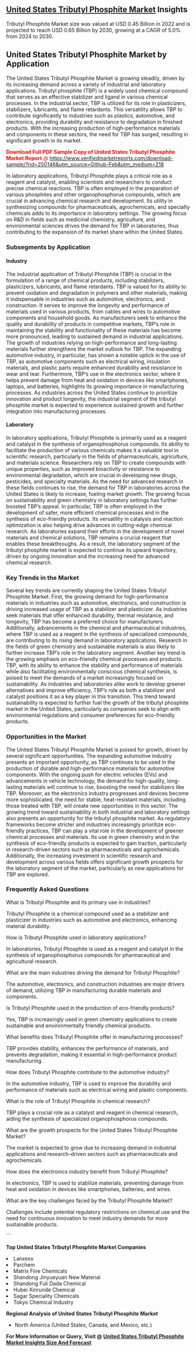 <h2><a href="https://www.verifiedmarketreports.com/download-sample/?rid=250146&amp;utm_source=Github-Feb&amp;utm_medium=218" target="_blank">United States Tributyl Phosphite Market</a> Insights</h2><p>Tributyl Phosphite Market size was valued at USD 0.45 Billion in 2022 and is projected to reach USD 0.65 Billion by 2030, growing at a CAGR of 5.0% from 2024 to 2030.</p><p> <h2>United States Tributyl Phosphite Market by Application</h2> <p>The United States Tributyl Phosphite Market is growing steadily, driven by its increasing demand across a variety of industrial and laboratory applications. Tributyl phosphite (TBP) is a widely used chemical compound that serves as an effective stabilizer and ligand in various chemical processes. In the industrial sector, TBP is utilized for its role in plasticizers, stabilizers, lubricants, and flame retardants. This versatility allows TBP to contribute significantly to industries such as plastics, automotive, and electronics, providing durability and resistance to degradation in finished products. With the increasing production of high-performance materials and components in these sectors, the need for TBP has surged, resulting in significant growth in its market. <p><span class=""><span style="color: #ff0000;"><strong>Download Full PDF Sample Copy of United States Tributyl Phosphite Market Report</strong> @ </span><a href="https://www.verifiedmarketreports.com/download-sample/?rid=250146&amp;utm_source=Github-Feb&amp;utm_medium=218" target="_blank">https://www.verifiedmarketreports.com/download-sample/?rid=250146&amp;utm_source=Github-Feb&amp;utm_medium=218</a></span></p> In laboratory applications, Tributyl Phosphite plays a critical role as a reagent and catalyst, enabling scientists and researchers to conduct precise chemical reactions. TBP is often employed in the preparation of various phosphites and other organophosphorus compounds, which are crucial in advancing chemical research and development. Its utility in synthesizing compounds for pharmaceuticals, agrochemicals, and specialty chemicals adds to its importance in laboratory settings. The growing focus on R&D in fields such as medicinal chemistry, agriculture, and environmental sciences drives the demand for TBP in laboratories, thus contributing to the expansion of its market share within the United States.</p> <h3>Subsegments by Application</h3> <h4>Industry</h4> <p>The industrial application of Tributyl Phosphite (TBP) is crucial in the formulation of a range of chemical products, including stabilizers, plasticizers, lubricants, and flame retardants. TBP is valued for its ability to prevent oxidation and degradation in polymers and other materials, making it indispensable in industries such as automotive, electronics, and construction. It serves to improve the longevity and performance of materials used in various products, from cables and wires to automotive components and household goods. As manufacturers seek to enhance the quality and durability of products in competitive markets, TBP’s role in maintaining the stability and functionality of these materials has become more pronounced, leading to sustained demand in industrial applications. The growth of industries relying on high-performance and long-lasting materials further strengthens the market outlook for TBP. The expanding automotive industry, in particular, has shown a notable uptick in the use of TBP, as automotive components such as electrical wiring, insulation materials, and plastic parts require enhanced durability and resistance to wear and tear. Furthermore, TBP’s use in the electronics sector, where it helps prevent damage from heat and oxidation in devices like smartphones, laptops, and batteries, highlights its growing importance in manufacturing processes. As industries across the United States continue to prioritize innovation and product longevity, the industrial segment of the tributyl phosphite market is expected to experience sustained growth and further integration into manufacturing processes.</p> <h4>Laboratory</h4> <p>In laboratory applications, Tributyl Phosphite is primarily used as a reagent and catalyst in the synthesis of organophosphorus compounds. Its ability to facilitate the production of various chemicals makes it a valuable tool in scientific research, particularly in the fields of pharmaceuticals, agriculture, and materials science. Researchers rely on TBP to create compounds with unique properties, such as improved bioactivity or resistance to environmental degradation, which are crucial in developing new drugs, pesticides, and specialty materials. As the need for advanced research in these fields continues to rise, the demand for TBP in laboratories across the United States is likely to increase, fueling market growth. The growing focus on sustainability and green chemistry in laboratory settings has further boosted TBP’s appeal. In particular, TBP is often employed in the development of safer, more efficient chemical processes and in the synthesis of eco-friendly products. Its versatility in catalysis and reaction optimization is also helping drive advances in cutting-edge chemical research. As laboratories expand their efforts in the development of novel materials and chemical solutions, TBP remains a crucial reagent that enables these breakthroughs. As a result, the laboratory segment of the tributyl phosphite market is expected to continue its upward trajectory, driven by ongoing innovation and the increasing need for advanced chemical research.</p> <h3>Key Trends in the Market</h3> <p>Several key trends are currently shaping the United States Tributyl Phosphite Market. First, the growing demand for high-performance materials in industries such as automotive, electronics, and construction is driving increased usage of TBP as a stabilizer and plasticizer. As industries seek materials that offer enhanced durability, thermal resistance, and longevity, TBP has become a preferred choice for manufacturers. Additionally, advancements in the chemical and pharmaceutical industries, where TBP is used as a reagent in the synthesis of specialized compounds, are contributing to its rising demand in laboratory applications. Research in the fields of green chemistry and sustainable materials is also likely to further increase TBP’s role in the laboratory segment. Another key trend is the growing emphasis on eco-friendly chemical processes and products. TBP, with its ability to enhance the stability and performance of materials while also facilitating environmentally conscious chemical synthesis, is poised to meet the demands of a market increasingly focused on sustainability. As industries and laboratories alike work to develop greener alternatives and improve efficiency, TBP’s role as both a stabilizer and catalyst positions it as a key player in this transition. This trend toward sustainability is expected to further fuel the growth of the tributyl phosphite market in the United States, particularly as companies seek to align with environmental regulations and consumer preferences for eco-friendly products.</p> <h3>Opportunities in the Market</h3> <p>The United States Tributyl Phosphite Market is poised for growth, driven by several significant opportunities. The expanding automotive industry presents an important opportunity, as TBP continues to be used in the production of durable and high-performance materials for automotive components. With the ongoing push for electric vehicles (EVs) and advancements in vehicle technology, the demand for high-quality, long-lasting materials will continue to rise, boosting the need for stabilizers like TBP. Moreover, as the electronics industry progresses and devices become more sophisticated, the need for stable, heat-resistant materials, including those treated with TBP, will create new opportunities in this sector. The growing trend toward sustainability in both industrial and laboratory settings also presents an opportunity for the tributyl phosphite market. As regulatory frameworks become stricter and industries increasingly prioritize eco-friendly practices, TBP can play a vital role in the development of greener chemical processes and materials. Its use in green chemistry and in the synthesis of eco-friendly products is expected to gain traction, particularly in research-driven sectors such as pharmaceuticals and agrochemicals. Additionally, the increasing investment in scientific research and development across various fields offers significant growth prospects for the laboratory segment of the market, particularly as new applications for TBP are explored.</p> <h3>Frequently Asked Questions</h3> <p>What is Tributyl Phosphite and its primary use in industries?</p> <p>Tributyl Phosphite is a chemical compound used as a stabilizer and plasticizer in industries such as automotive and electronics, enhancing material durability.</p> <p>How is Tributyl Phosphite used in laboratory applications?</p> <p>In laboratories, Tributyl Phosphite is used as a reagent and catalyst in the synthesis of organophosphorus compounds for pharmaceutical and agricultural research.</p> <p>What are the main industries driving the demand for Tributyl Phosphite?</p> <p>The automotive, electronics, and construction industries are major drivers of demand, utilizing TBP in manufacturing durable materials and components.</p> <p>Is Tributyl Phosphite used in the production of eco-friendly products?</p> <p>Yes, TBP is increasingly used in green chemistry applications to create sustainable and environmentally friendly chemical products.</p> <p>What benefits does Tributyl Phosphite offer in manufacturing processes?</p> <p>TBP provides stability, enhances the performance of materials, and prevents degradation, making it essential in high-performance product manufacturing.</p> <p>How does Tributyl Phosphite contribute to the automotive industry?</p> <p>In the automotive industry, TBP is used to improve the durability and performance of materials such as electrical wiring and plastic components.</p> <p>What is the role of Tributyl Phosphite in chemical research?</p> <p>TBP plays a crucial role as a catalyst and reagent in chemical research, aiding the synthesis of specialized organophosphorus compounds.</p> <p>What are the growth prospects for the United States Tributyl Phosphite Market?</p> <p>The market is expected to grow due to increasing demand in industrial applications and research-driven sectors such as pharmaceuticals and agrochemicals.</p> <p>How does the electronics industry benefit from Tributyl Phosphite?</p> <p>In electronics, TBP is used to stabilize materials, preventing damage from heat and oxidation in devices like smartphones, batteries, and wires.</p> <p>What are the key challenges faced by the Tributyl Phosphite Market?</p> <p>Challenges include potential regulatory restrictions on chemical use and the need for continuous innovation to meet industry demands for more sustainable products.</p> ```</p><p><strong>Top United States Tributyl Phosphite Market Companies</strong></p><div data-test-id=""><p><li>Lanxess</li><li> Parchem</li><li> Matrix Fine Chemicals</li><li> Shandong Jinyueyuan New Material</li><li> Shandong Fuli Dada Chemical</li><li> Hubei Xinrunde Chemical</li><li> Sagar Speciality Chemicals</li><li> Tokyo Chemical Industry</li></p><div><strong>Regional Analysis of&nbsp;United States Tributyl Phosphite Market</strong></div><ul><li dir="ltr"><p dir="ltr">North America&nbsp;(United States, Canada, and Mexico, etc.)</p></li></ul><p><strong>For More Information or Query, Visit @&nbsp;</strong><strong><a href="https://www.verifiedmarketreports.com/product/tributyl-phosphite-market/?utm_source=Github-Feb&amp;utm_medium=218" target="_blank">United States Tributyl Phosphite Market Insights Size And Forecast</a></strong></p></div>
